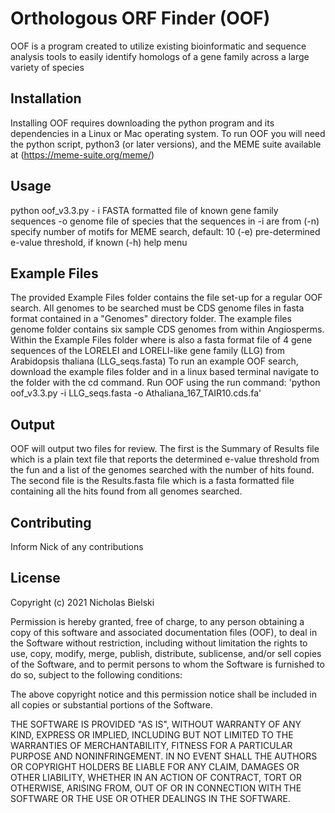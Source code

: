# Orthologous ORF Finder (OOF)
OOF is a program created to utilize existing bioinformatic and sequence analysis tools to easily identify homologs of a gene family across a large variety of species

## Installation
Installing OOF requires downloading the python program and its dependencies in a Linux or Mac operating system. To run OOF you will need the python script, python3 (or later versions), and the MEME suite available at (https://meme-suite.org/meme/)

## Usage
python oof_v3.3.py - i FASTA formatted file of known gene family sequences -o genome file of species that the sequences in -i are from (-n) specify number of motifs for MEME search, default: 10 (-e) pre-determined e-value threshold, if known (-h) help menu

## Example Files
The provided Example Files folder contains the file set-up for a regular OOF search. All genomes to be searched must be CDS genome files in fasta format contained in a "Genomes" directory folder. The example files genome folder contains six sample CDS genomes from within Angiosperms. Within the Example Files folder where is also a fasta format file of 4 gene sequences of the LORELEI and LORELI-like gene family (LLG) from Arabidopsis thaliana (LLG_seqs.fasta)
To run an example OOF search, download the example files folder and in a linux based terminal navigate to the folder with the cd command. Run OOF using the run command: 'python oof_v3.3.py -i LLG_seqs.fasta -o Athaliana_167_TAIR10.cds.fa'

## Output
OOF will output two files for review. The first is the Summary of Results file which is a plain text file that reports the determined e-value threshold from the fun and a list of the genomes searched with the number of hits found. The second file is the Results.fasta file which is a fasta formatted file containing all the hits found from all genomes searched.

## Contributing
Inform Nick of any contributions

## License
Copyright (c) 2021 Nicholas Bielski

Permission is hereby granted, free of charge, to any person obtaining a copy of this software and associated documentation files (OOF), to deal in the Software without restriction, including without limitation the rights to use, copy, modify, merge, publish, distribute, sublicense, and/or sell copies of the Software, and to permit persons to whom the Software is furnished to do so, subject to the following conditions:

The above copyright notice and this permission notice shall be included in all copies or substantial portions of the Software.

THE SOFTWARE IS PROVIDED "AS IS", WITHOUT WARRANTY OF ANY KIND, EXPRESS OR IMPLIED, INCLUDING BUT NOT LIMITED TO THE WARRANTIES OF MERCHANTABILITY, FITNESS FOR A PARTICULAR PURPOSE AND NONINFRINGEMENT. IN NO EVENT SHALL THE AUTHORS OR COPYRIGHT HOLDERS BE LIABLE FOR ANY CLAIM, DAMAGES OR OTHER LIABILITY, WHETHER IN AN ACTION OF CONTRACT, TORT OR OTHERWISE, ARISING FROM, OUT OF OR IN CONNECTION WITH THE SOFTWARE OR THE USE OR OTHER DEALINGS IN THE SOFTWARE. 
